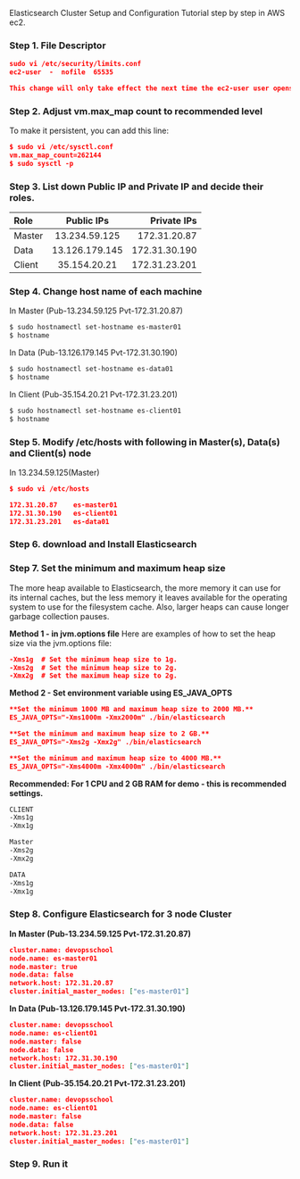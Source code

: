 Elasticsearch Cluster Setup and Configuration Tutorial step by step in AWS ec2.

### Step 1. File Descriptor

```json
sudo vi /etc/security/limits.conf
ec2-user  -  nofile  65535

This change will only take effect the next time the ec2-user user opens a new session.
```

### Step 2. Adjust vm.max_map count to recommended level

To make it persistent, you can add this line:
```json
$ sudo vi /etc/sysctl.conf
vm.max_map_count=262144
$ sudo sysctl -p
```

### Step 3. List down Public IP and Private IP and decide their roles.
|Role	| Public IPs		| 	Private IPs|
| :------------ |:---------------:| -----:|
|Master 	|13.234.59.125		|172.31.20.87|
|Data	|13.126.179.145			|172.31.30.190|		
|Client	|35.154.20.21			|172.31.23.201|

### Step 4. Change host name of each machine
In Master (Pub-13.234.59.125 Pvt-172.31.20.87)
```sh
$ sudo hostnamectl set-hostname es-master01
$ hostname
```

In Data (Pub-13.126.179.145 Pvt-172.31.30.190)
```sh
$ sudo hostnamectl set-hostname es-data01
$ hostname
```

In Client (Pub-35.154.20.21 Pvt-172.31.23.201)
```sh
$ sudo hostnamectl set-hostname es-client01
$ hostname
```

### Step 5. Modify /etc/hosts with following in Master(s), Data(s) and Client(s) node

In 13.234.59.125(Master)
```json
$ sudo vi /etc/hosts

172.31.20.87	es-master01
172.31.30.190	es-client01
172.31.23.201	es-data01
```


### Step 6. download and Install Elasticsearch 

### Step 7. Set the minimum and maximum heap size

The more heap available to Elasticsearch, the more memory it can use for its internal caches, but the less memory it leaves available for the operating system to use for the filesystem cache. Also, larger heaps can cause longer garbage collection pauses.

**Method 1 - in jvm.options file**
Here are examples of how to set the heap size via the jvm.options file:
```json
-Xms1g 	# Set the minimum heap size to 1g.
-Xms2g 	# Set the minimum heap size to 2g.
-Xmx2g 	# Set the maximum heap size to 2g.
```

**Method 2 - Set environment variable using ES_JAVA_OPTS**
```json
**Set the minimum 1000 MB and maximum heap size to 2000 MB.**
ES_JAVA_OPTS="-Xms1000m -Xmx2000m" ./bin/elasticsearch 

**Set the minimum and maximum heap size to 2 GB.**
ES_JAVA_OPTS="-Xms2g -Xmx2g" ./bin/elasticsearch 

**Set the minimum and maximum heap size to 4000 MB.**
ES_JAVA_OPTS="-Xms4000m -Xmx4000m" ./bin/elasticsearch 
```

**Recommended: For 1 CPU and 2 GB RAM for demo - this is recommended settings.**
```sh
CLIENT
-Xms1g
-Xmx1g

Master
-Xms2g
-Xmx2g

DATA
-Xms1g
-Xmx1g
```

### Step 8. Configure Elasticsearch for 3 node Cluster

**In Master (Pub-13.234.59.125 Pvt-172.31.20.87)**

```json
cluster.name: devopsschool
node.name: es-master01
node.master: true
node.data: false
network.host: 172.31.20.87
cluster.initial_master_nodes: ["es-master01"]
```
**In Data (Pub-13.126.179.145 Pvt-172.31.30.190)**
```json
cluster.name: devopsschool
node.name: es-client01
node.master: false
node.data: false
network.host: 172.31.30.190
cluster.initial_master_nodes: ["es-master01"]
```

**In Client (Pub-35.154.20.21 Pvt-172.31.23.201)**
```json
cluster.name: devopsschool
node.name: es-client01
node.master: false
node.data: false
network.host: 172.31.23.201
cluster.initial_master_nodes: ["es-master01"]
```
### Step 9. Run it








